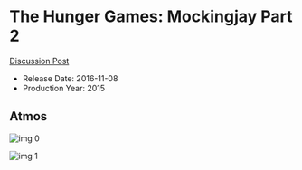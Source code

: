# The Hunger Games: Mockingjay Part 2

[Discussion Post](https://www.avsforum.com/threads/bass-eq-for-filtered-movies.2995212/post-57615508)

* Release Date: 2016-11-08
* Production Year: 2015

## Atmos

![img 0](https://i.imgur.com/HGs94T8.jpg)

![img 1](https://i.imgur.com/TTrKeO6.jpg)

